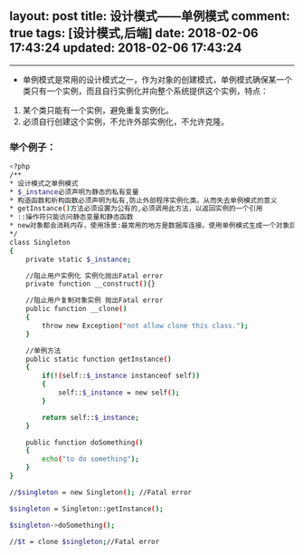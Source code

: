 layout: post
title: 设计模式——单例模式
comment: true
tags: [设计模式,后端]
date: 2018-02-06 17:43:24
updated: 2018-02-06 17:43:24
---

------
<!-- more -->

- 单例模式是常用的设计模式之一，作为对象的创建模式，单例模式确保某一个类只有一个实例，而且自行实例化并向整个系统提供这个实例，特点：
1. 某个类只能有一个实例，避免重复实例化。
2. 必须自行创建这个实例，不允许外部实例化，不允许克隆。

### 举个例子：

```bash
<?php
/**
* 设计模式之单例模式
* $_instance必须声明为静态的私有变量
* 构造函数和析构函数必须声明为私有,防止外部程序实例化类。从而失去单例模式的意义
* getInstance()方法必须设置为公有的,必须调用此方法，以返回实例的一个引用
* ::操作符只能访问静态变量和静态函数
* new对象都会消耗内存，使用场景:最常用的地方是数据库连接。使用单例模式生成一个对象后，该对象可以被其它众多对象所使用。 
*/
class Singleton
{
    private static $_instance;

    //阻止用户实例化 实例化抛出Fatal error
    private function __construct(){}

    //阻止用户复制对象实例 抛出Fatal error
    public function __clone()
    {
        throw new Exception("not allow clone this class.");
    }

    //单例方法
    public static function getInstance()
    {
        if(!(self::$_instance instanceof self))
        {
            self::$_instance = new self();
        }

        return self::$_instance;
    }

    public function doSomething()
    {
        echo("to do something");
    }
}

//$singleton = new Singleton(); //Fatal error

$singleton = Singleton::getInstance();

$singleton->doSomething();

//$t = clone $singleton;//Fatal error

```
